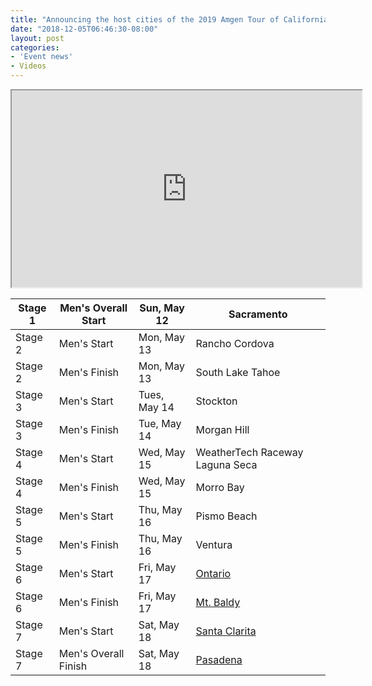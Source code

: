 ```yaml
---
title: "Announcing the host cities of the 2019 Amgen Tour of California"
date: "2018-12-05T06:46:30-08:00"
layout: post
categories:
- 'Event news'
- Videos
---
```


<iframe width="560" height="315" src="https://www.youtube.com/embed/9EumaLheLe8?si=UznakvAlMxF42zNM" title="Introducing the 2019 Host Cities | Amgen Tour of California" allow="accelerometer; autoplay; clipboard-write; encrypted-media; gyroscope; picture-in-picture; web-share" referrerpolicy="strict-origin-when-cross-origin" allowfullscreen></iframe>

<table>
<thead>
<tr>
<th>Stage 1</th>
<th>Men's Overall Start</th>
<th>Sun, May 12</th>
<th>Sacramento</th>
</tr>
</thead>
<tbody>
<tr>
<td>Stage 2</td>
<td>Men's Start</td>
<td>Mon, May 13</td>
<td>Rancho Cordova</td>
</tr>
<tr>
<td>Stage 2</td>
<td>Men's Finish</td>
<td>Mon, May 13</td>
<td>South Lake Tahoe</td>
</tr>
<tr>
<td>Stage 3</td>
<td>Men's Start</td>
<td>Tues, May 14</td>
<td>Stockton</td>
</tr>
<tr>
<td>Stage 3</td>
<td>Men's Finish</td>
<td>Tue, May 14</td>
<td>Morgan Hill</td>
</tr>
<tr>
<td>Stage 4</td>
<td>Men's Start</td>
<td>Wed, May 15</td>
<td>WeatherTech Raceway Laguna Seca</td>
</tr>
<tr>
<td>Stage 4</td>
<td>Men's Finish</td>
<td>Wed, May 15</td>
<td>Morro Bay</td>
</tr>
<tr>
<td>Stage 5</td>
<td>Men's Start</td>
<td>Thu, May 16</td>
<td>Pismo Beach</td>
</tr>
<tr>
<td>Stage 5</td>
<td>Men's Finish</td>
<td>Thu, May 16</td>
<td>Ventura</td>
</tr>
<tr>
<td>Stage 6</td>
<td>Men's Start</td>
<td>Fri, May 17</td>
<td><a href="https://www.amgentourofcalifornia.com/host-cities/ontario">Ontario</a></td>
</tr>
<tr>
<td>Stage 6</td>
<td>Men's Finish</td>
<td>Fri, May 17</td>
<td><a href="https://www.amgentourofcalifornia.com/host-cities/mt-baldy">Mt. Baldy</a></td>
</tr>
<tr>
<td>Stage 7</td>
<td>Men's Start</td>
<td>Sat, May 18</td>
<td><a href="https://www.amgentourofcalifornia.com/host-cities/santa-clarita">Santa Clarita</a></td>
</tr>
<tr>
<td>Stage 7</td>
<td>Men's Overall Finish</td>
<td>Sat, May 18</td>
<td><a href="https://www.amgentourofcalifornia.com/host-cities/pasadena">Pasadena</a></td>
</tr>
</tbody>
</table>
